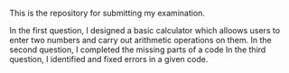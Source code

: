 This is the repository for submitting my examination.

In the first question, I designed a basic calculator which alloows users to enter two numbers and carry out arithmetic operations on them.
In the second question, I completed the missing parts of a code
In the third question, I identified and fixed errors in a given code.
